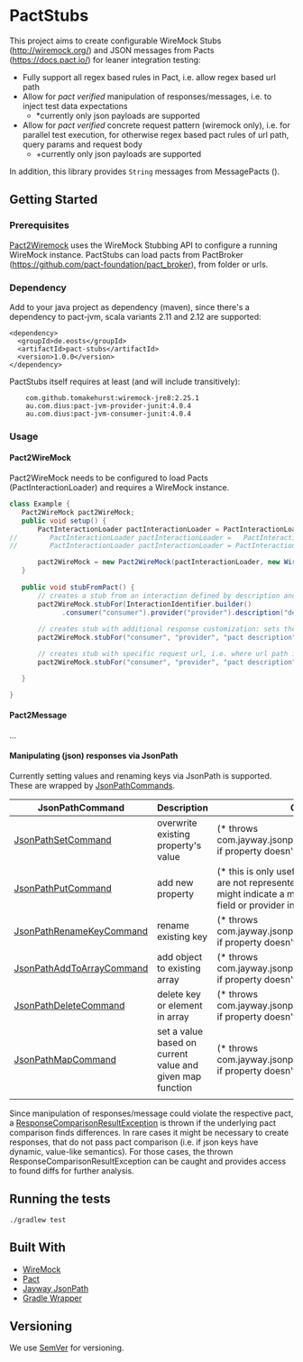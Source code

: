 # PactStubs
 
 This project aims to create configurable WireMock Stubs (http://wiremock.org/) and JSON messages from Pacts (https://docs.pact.io/) for leaner integration testing:
 * Fully support all regex based rules in Pact, i.e. allow regex based url path
 * Allow for *pact verified* manipulation of responses/messages, i.e. to inject test data expectations
    *  *currently only json payloads are supported  
 * Allow for *pact verified* concrete request pattern (wiremock only), i.e. for parallel test execution, for otherwise regex based pact rules of url path, query params and request body
    + +currently only json payloads are supported

 In addition, this library provides `String` messages from MessagePacts ().
 
 
 ## Getting Started
 
 ### Prerequisites
 
 [Pact2Wiremock](src/main/java/de/eosts/pactstubs/Pact2Wiremock.java) uses the WireMock Stubbing API to configure a running WireMock instance.
 PactStubs can load pacts from PactBroker (https://github.com/pact-foundation/pact_broker), from folder or urls. 
 
 ### Dependency
 
 Add to your java project as dependency (maven), since there's a dependency to pact-jvm, scala variants 2.11 and 2.12 are supported:
 
 ```
 <dependency>
   <groupId>de.eosts</groupId>
   <artifactId>pact-stubs</artifactId>
   <version>1.0.0</version>
 </dependency>
 ```

 PactStubs itself requires at least (and will include transitively):
 ```
     com.github.tomakehurst:wiremock-jre8:2.25.1    
     au.com.dius:pact-jvm-provider-junit:4.0.4
     au.com.dius:pact-jvm-consumer-junit:4.0.4
 ```
 ### Usage
 
 #### Pact2WireMock
 
 Pact2WireMock needs to be configured to load Pacts (PactInteractionLoader) and requires a WireMock instance.
 
 ```java
class Example {
    Pact2WireMock pact2WireMock;
    public void setup() {
        PactInteractionLoader pactInteractionLoader = PactInteractionLoader.folderBuilder().path(pathToPacts).build();
//        PactInteractionLoader pactInteractionLoader =   PactInteractionLoader.pactBrokerBuilder().pactBrokerHost("pactBrokerHost").pactBrokerPort("pactBrokerPort").build();
//        PactInteractionLoader pactInteractionLoader = PactInteractionLoader.urlsBuilder().urls(new String[]{"url"}).build();

        pact2WireMock = new Pact2WireMock(pactInteractionLoader, new WireMock(mockServerHost, mockserverPort));
    }
    
    public void stubFromPact() {
        // creates a stub from an interaction defined by description and (optional) provider state 
        pact2WireMock.stubFor(InteractionIdentifier.builder()
              .consumer("consumer").provider("provider").description("description").providerState("providerState"));
     
        // creates stub with additional response customization: sets the value 'testId' to jsonPath '$.example.id'
        pact2WireMock.stubFor("consumer", "provider", "pact description", new JsonPathSetCommand("$.example.id", "testId"));

        // creates stub with specific request url, i.e. where url path in pact is a regex expression (e.g. /api/resource/(.+)/property)
        pact2WireMock.stubFor("consumer", "provider", "pact description", SpecificRequestSpec.builder().urlPath("/api/resource/12345/property").build());

    }

}
 
 ```

#### Pact2Message

...

#### Manipulating (json) responses via JsonPath

Currently setting values and renaming keys via JsonPath is supported. These are wrapped by [JsonPathCommands](src/main/java/de/eosts/pactstubs/jsonpath/JsonPathCommand.java).

| JsonPathCommand  | Description  | Comments  |
|---|---|---|
| [JsonPathSetCommand](src/main/java/de/eosts/pactstubs/jsonpath/JsonPathSetCommand.java)  | overwrite existing property's value |  (* throws com.jayway.jsonpath.PathNotFoundException if property doesn't exist) |
| [JsonPathPutCommand](src/main/java/de/eosts/pactstubs/jsonpath/JsonPathPutCommand.java)  | add new property  | (* this is only useful for *optional* fields, which are not represented in pact contracts. Usage might indicate a missing pact for the optional field or provider interface is too generic)  | 
| [JsonPathRenameKeyCommand](src/main/java/de/eosts/pactstubs/jsonpath/JsonPathRenameKeyCommand.java)  | rename existing key  | (* throws com.jayway.jsonpath.PathNotFoundException if property doesn't exist)  |
| [JsonPathAddToArrayCommand](src/main/java/de/eosts/pactstubs/jsonpath/JsonPathAddToArrayCommand.java)  | add object to existing array  | (* throws com.jayway.jsonpath.PathNotFoundException if property doesn't exist)  |
| [JsonPathDeleteCommand](src/main/java/de/eosts/pactstubs/jsonpath/JsonPathDeleteCommand.java)  | delete key or element in array  | (* throws com.jayway.jsonpath.PathNotFoundException if property doesn't exist)  |
| [JsonPathMapCommand](src/main/java/de/eosts/pactstubs/jsonpath/JsonPathMapCommand.java)  | set a value based on current value and given map function  | (* throws com.jayway.jsonpath.PathNotFoundException if property doesn't exist)  |
|   |   |   |


Since manipulation of responses/message could violate the respective pact, a [ResponseComparisonResultException](src/main/java/de/eosts/pactstubs/exception/ResponseComparisonResultException.java) is thrown if the underlying pact comparison finds differences.
In rare cases it might be necessary to create responses, that do not pass pact comparison (i.e. if json keys have dynamic, value-like semantics). For those cases, the thrown ResponseComparisonResultException can be caught and provides access to found diffs for further analysis.

 ## Running the tests
 
   ```
   ./gradlew test
   ```
 
 ## Built With
 
 * [WireMock](http://wiremock.org/)
 * [Pact](https://docs.pact.io/)
 * [Jayway JsonPath](https://github.com/json-path/JsonPath)
 * [Gradle Wrapper](https://docs.gradle.org/current/userguide/gradle_wrapper.html)
 
 ## Versioning
 
 We use [SemVer](http://semver.org/) for versioning. 
 
 
